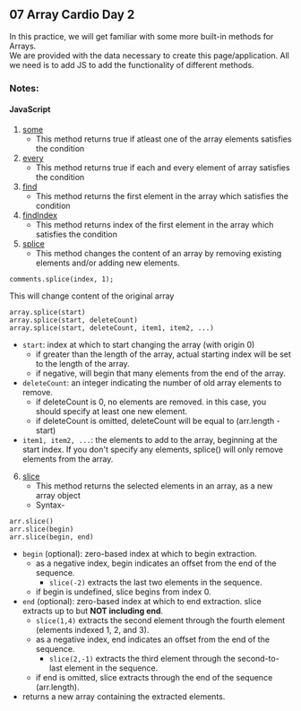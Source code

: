 ## 07 Array Cardio Day 2
In this practice, we will get familiar with some more built-in methods for Arrays.<br/>
We are provided with the data necessary to create this page/application. All we need is to add JS to add the functionality of different methods.

### Notes:
#### JavaScript
1. [some](https://developer.mozilla.org/en/docs/Web/JavaScript/Reference/Global_Objects/Array/some)
    * This method returns true if atleast one of the array elements satisfies the condition
2. [every](https://developer.mozilla.org/en-US/docs/Web/JavaScript/Reference/Global_Objects/Array/every)
    * This method returns true if each and every element of array satisfies the condition
3. [find](https://developer.mozilla.org/en-US/docs/Web/JavaScript/Reference/Global_Objects/Array/find)
    * This method returns the first element in the array which satisfies the condition
4. [findIndex](https://developer.mozilla.org/en-US/docs/Web/JavaScript/Reference/Global_Objects/Array/findIndex)
    * This method returns index of the first element in the array which satisfies the condition
5. [splice](https://developer.mozilla.org/en-US/docs/Web/JavaScript/Reference/Global_Objects/Array/splice)
    * This method changes the content of an array by removing existing elements and/or adding new elements.

```
comments.splice(index, 1);
 ````
 This will change content of the original array

    
```
array.splice(start)
array.splice(start, deleteCount)
array.splice(start, deleteCount, item1, item2, ...)
```
        
        
- `start`: index at which to start changing the array (with origin 0)
  - if greater than the length of the array, actual starting index will be set to the length of the array.
  - if negative, will begin that many elements from the end of the array.
- `deleteCount`: an integer indicating the number of old array elements to remove.
  - if deleteCount is 0, no elements are removed. in this case, you should specify at least one new element.
  - if deleteCount is omitted, deleteCount will be equal to (arr.length - start)
- `item1, item2, ...`: the elements to add to the array, beginning at the start index. If you don't specify any elements, splice() will only remove elements from the array.

6. [slice](https://www.w3schools.com/jsref/jsref_slice_array.asp#:~:text=JavaScript%20Array%20slice%20%28%29%20Method%201%20Definition%20and,Technical%20Details%206%20More%20Examples%207%20Related%20Pages)
    * This method returns the selected elements in an array, as a new array object
    * Syntax-
```
arr.slice()
arr.slice(begin)
arr.slice(begin, end)
```

- `begin` (optional): zero-based index at which to begin extraction.
  - as a negative index, begin indicates an offset from the end of the sequence.
    - `slice(-2)` extracts the last two elements in the sequence.
  - if begin is undefined, slice begins from index 0.
- `end` (optional): zero-based index at which to end extraction. slice extracts up to but **NOT including end**.
  - `slice(1,4)` extracts the second element through the fourth element (elements indexed 1, 2, and 3).
  - as a negative index, end indicates an offset from the end of the sequence.
    - `slice(2,-1)` extracts the third element through the second-to-last element in the sequence.
  - if end is omitted, slice extracts through the end of the sequence (arr.length).
- returns a new array containing the extracted elements.
